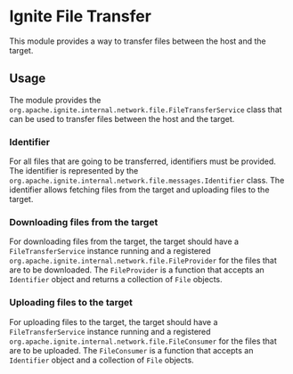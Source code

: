 # Ignite File Transfer

This module provides a way to transfer files between the host and the target.

## Usage

The module provides the `org.apache.ignite.internal.network.file.FileTransferService` class that can be used to transfer files between the
host and the target.

### Identifier

For all files that are going to be transferred, identifiers must be provided.
The identifier is represented by the `org.apache.ignite.internal.network.file.messages.Identifier` class.
The identifier allows fetching files from the target and uploading files to the target.

### Downloading files from the target

For downloading files from the target, the target should have a `FileTransferService` instance running
and a registered `org.apache.ignite.internal.network.file.FileProvider` for the files that are to be downloaded.
The `FileProvider` is a function that accepts an `Identifier` object and returns a collection of `File` objects.

### Uploading files to the target

For uploading files to the target, the target should have a `FileTransferService` instance running
and a registered `org.apache.ignite.internal.network.file.FileConsumer` for the files that are to be uploaded.
The `FileConsumer` is a function that accepts an `Identifier` object and a collection of `File` objects.

